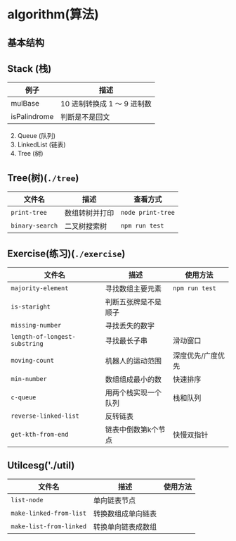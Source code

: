 # algorithm(算法)

## 基本结构

## Stack (栈)

| 例子         | 描述                        |
| ------------ | --------------------------- |
| mulBase      | 10 进制转换成 1 ～ 9 进制数 |
| isPalindrome | 判断是不是回文              |

2.  Queue (队列)
3.  LinkedList (链表)
4.  Tree (树)


## Tree(树)(`./tree`)

| 文件名          | 描述           | 查看方式          |
| --------------- | -------------- | ----------------- |
| `print-tree`    | 数组转树并打印 | `node print-tree` |
| `binary-search` | 二叉树搜索树   | `npm run test`    |

## Exercise(练习)(`./exercise`)

| 文件名                        | 描述                 | 使用方法          |
| ----------------------------- | -------------------- | ----------------- |
| `majority-element`            | 寻找数组主要元素     | `npm run test`    |
| `is-staright`                 | 判断五张牌是不是顺子 |                   |
| `missing-number`              | 寻找丢失的数字       |                   |
| `length-of-longest-substring` | 寻找最长子串         | 滑动窗口          |
| `moving-count`                | 机器人的运动范围     | 深度优先/广度优先 |
| `min-number`                  | 数组组成最小的数     | 快速排序          |
| `c-queue`                     | 用两个栈实现一个队列 | 栈和队列          |
| `reverse-linked-list`         | 反转链表             |                   |
| `get-kth-from-end`            | 链表中倒数第k个节点  | 快慢双指针        |

## Utilcesg('./util)
| 文件名                  | 描述               | 使用方法 |
| ----------------------- | ------------------ | -------- |
| `list-node`             | 单向链表节点       |          |
| `make-linked-from-list` | 转换数组成单向链表 |          |
| `make-list-from-linked` | 转换单向链表成数组 |          |
